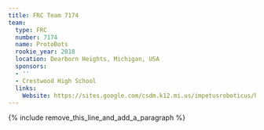 ```yaml
---
title: FRC Team 7174
team:
  type: FRC
  number: 7174
  name: ProtoBots
  rookie_year: 2018
  location: Dearborn Heights, Michigan, USA
  sponsors:
  - ''
  - Crestwood High School
  links:
    Website: https://sites.google.com/csdm.k12.mi.us/impetusroboticus/home
---
```


{% include remove_this_line_and_add_a_paragraph %}